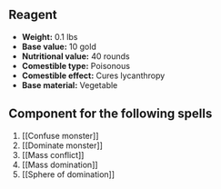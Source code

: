 ## Reagent
- **Weight:** 0.1 lbs
- **Base value:** 10 gold
- **Nutritional value:** 40 rounds
- **Comestible type:** Poisonous
- **Comestible effect:** Cures lycanthropy
- **Base material:** Vegetable
## Component for the following spells
1. [[Confuse monster]]
2. [[Dominate monster]]
3. [[Mass conflict]]
4. [[Mass domination]]
5. [[Sphere of domination]]
